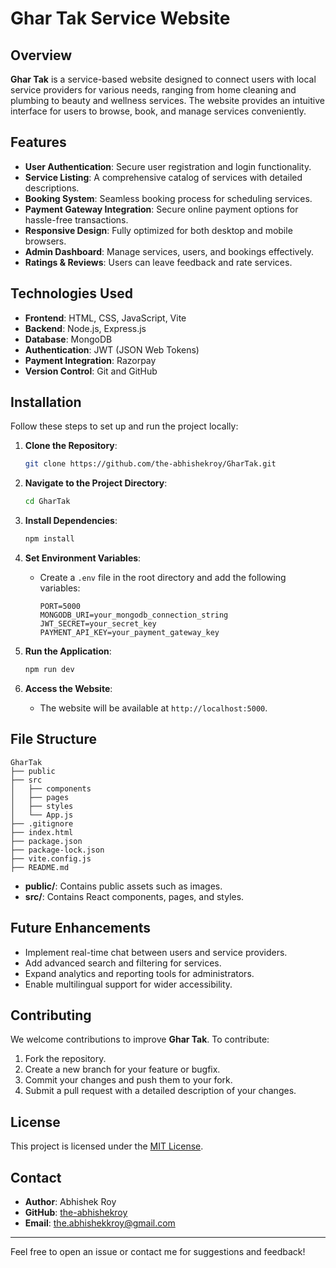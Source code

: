 # Ghar Tak Service Website

## Overview

**Ghar Tak** is a service-based website designed to connect users with local service providers for various needs, ranging from home cleaning and plumbing to beauty and wellness services. The website provides an intuitive interface for users to browse, book, and manage services conveniently.

## Features

- **User Authentication**: Secure user registration and login functionality.
- **Service Listing**: A comprehensive catalog of services with detailed descriptions.
- **Booking System**: Seamless booking process for scheduling services.
- **Payment Gateway Integration**: Secure online payment options for hassle-free transactions.
- **Responsive Design**: Fully optimized for both desktop and mobile browsers.
- **Admin Dashboard**: Manage services, users, and bookings effectively.
- **Ratings & Reviews**: Users can leave feedback and rate services.

## Technologies Used

- **Frontend**: HTML, CSS, JavaScript, Vite
- **Backend**: Node.js, Express.js
- **Database**: MongoDB
- **Authentication**: JWT (JSON Web Tokens)
- **Payment Integration**: Razorpay
- **Version Control**: Git and GitHub

## Installation

Follow these steps to set up and run the project locally:

1. **Clone the Repository**:

   ```bash
   git clone https://github.com/the-abhishekroy/GharTak.git
   ```

2. **Navigate to the Project Directory**:

   ```bash
   cd GharTak
   ```

3. **Install Dependencies**:

   ```bash
   npm install
   ```

4. **Set Environment Variables**:

   - Create a `.env` file in the root directory and add the following variables:
     ```env
     PORT=5000
     MONGODB_URI=your_mongodb_connection_string
     JWT_SECRET=your_secret_key
     PAYMENT_API_KEY=your_payment_gateway_key
     ```

5. **Run the Application**:

   ```bash
   npm run dev
   ```

6. **Access the Website**:

   - The website will be available at `http://localhost:5000`.

## File Structure

```
GharTak
├── public
├── src
│   ├── components
│   ├── pages
│   ├── styles
│   └── App.js
├── .gitignore
├── index.html
├── package.json
├── package-lock.json
├── vite.config.js
├── README.md
```

- **public/**: Contains public assets such as images.
- **src/**: Contains React components, pages, and styles.


## Future Enhancements

- Implement real-time chat between users and service providers.
- Add advanced search and filtering for services.
- Expand analytics and reporting tools for administrators.
- Enable multilingual support for wider accessibility.

## Contributing

We welcome contributions to improve **Ghar Tak**. To contribute:

1. Fork the repository.
2. Create a new branch for your feature or bugfix.
3. Commit your changes and push them to your fork.
4. Submit a pull request with a detailed description of your changes.

## License

This project is licensed under the [MIT License](LICENSE).

## Contact

- **Author**: Abhishek Roy
- **GitHub**: [the-abhishekroy](https://github.com/the-abhishekroy)
- **Email**: the.abhishekkroy@gmail.com

---

Feel free to open an issue or contact me for suggestions and feedback!

